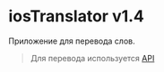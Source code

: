 # iosTranslator v1.4
Приложение для перевода слов.

> Для перевода используется [API](https://github.com/ezhov-da/translator)
